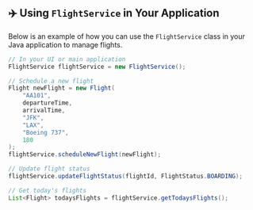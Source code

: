## ✈️ Using `FlightService` in Your Application

Below is an example of how you can use the `FlightService` class in your Java application to manage flights.

```java
// In your UI or main application
FlightService flightService = new FlightService();

// Schedule a new flight
Flight newFlight = new Flight(
    "AA101", 
    departureTime, 
    arrivalTime, 
    "JFK", 
    "LAX", 
    "Boeing 737", 
    180
);
flightService.scheduleNewFlight(newFlight);

// Update flight status
flightService.updateFlightStatus(flightId, FlightStatus.BOARDING);

// Get today's flights
List<Flight> todaysFlights = flightService.getTodaysFlights();
